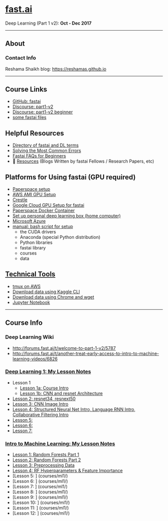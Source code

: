 # [fast.ai](http://www.fast.ai)
Deep Learning (Part 1 v2):  **Oct - Dec 2017**  

---
## About

### Contact Info
Reshama Shaikh blog: https://reshamas.github.io  

---

## Course Links
* [GitHub: fastai](https://github.com/fastai/fastai)
* [Discourse:  part1-v2](http://forums.fast.ai/c/part1-v2)
* [Discourse:  part1-v2 beginner](http://forums.fast.ai/c/part1v2-beg)
* [some fastai files](http://files.fast.ai)

## Helpful Resources
* [Directory of fastai and DL terms](fastai_dl_terms.md)
* [Solving the Most Common Errors](tips_troubleshooting.md)
* [Fastai FAQs for Beginners](tips_faq_beginners.md)
* :red_circle: [Resources](resources.md) (Blogs Written by fastai Fellows / Research Papers, etc)

## Platforms for Using fastai (GPU required)
* [Paperspace setup](tools/paperspace.md)
* [AWS AMI GPU Setup](tools/aws_ami_gpu_setup.md)  
* [Crestle](tools/crestle_run.md)
* [Google Cloud GPU Setup for fastai](https://medium.com/google-cloud/set-up-google-cloud-gpu-for-fast-ai-45a77fa0cb48)
* [Paperspace Docker Container](https://hub.docker.com/r/paperspace/fastai/)
* [Set up personal deep learning box (home computer)](tools/setup_personal_dl_box.md)
* [Microsoft Azure](https://medium.com/@manikantayadunanda/setting-up-deeplearning-machine-and-fast-ai-on-azure-a22eb6bd6429)
* [manual: bash script for setup](http://files.fast.ai/setup/paperspace)
  - the CUDA drivers
  - Anaconda (special Python distribution)
  - Python libraries
  - fastai library
  - courses
  - data  


## [Technical Tools](tools/)
* [tmux on AWS](tools/tmux.md)
* [Download data using Kaggle CLI](tools/download_data_kaggle_cli.md)
* [Download data using Chrome and wget](tools/download_data_browser_curlwget.md)
* [Jupyter Notebook](tools/jupyter_notebook.md)

---
## Course Info

### Deep Learning Wiki
* http://forums.fast.ai/t/welcome-to-part-1-v2/5787
* http://forums.fast.ai/t/another-treat-early-access-to-intro-to-machine-learning-videos/6826

### [Deep Learning 1: My Lesson Notes](courses/dl1/) 
* Lesson 1
  - [Lesson 1a: Course Intro](courses/dl1/lesson_1a_course_intro.md)
  - [Lesson 1b: CNN and resnet Architecture](courses/dl1/lesson_1b_cnn_tools.md)
* [Lesson 2: resnet34, resnext50](courses/dl1/lesson_2_resnet34_resnext50.md)
* [Lesson 3: CNN Image Intro](courses/dl1/lesson_3_x.md)
* [Lesson 4: Structured Neural Net Intro, Language RNN Intro, Collaborative Filtering Intro](courses/dl1/lesson_4_x.md)
* [Lesson 5:  ](courses/dl1/lesson_5_x.md)
* [Lesson 6:  ](courses/dl1/lesson_6_x.md)
* [Lesson 7:  ](courses/dl1/lesson_7_x.md)

### [Intro to Machine Learning: My Lesson Notes](courses/ml1/) 
* [Lesson 1: Random Forests Part 1](courses/ml1/lesson_01.md)
* [Lesson 2: Random Forests Part 2](courses/ml1/lesson_02.md)
* [Lesson 3: Preprocessing Data](courses/ml1/lesson_03.md)
* [Lesson 4: RF Hyperparameters & Feature Importance](courses/ml1/lesson_04.md)
* [Lesson 5:  ] (courses/ml1/)
* [Lesson 6:  ] (courses/ml1/)
* [Lesson 7:  ] (courses/ml1/)
* [Lesson 8:  ] (courses/ml1/)
* [Lesson 9:  ] (courses/ml1/)
* [Lesson 10:  ] (courses/ml1/)
* [Lesson 11:  ] (courses/ml1/)
* [Lesson 12:  ] (courses/ml1/)
